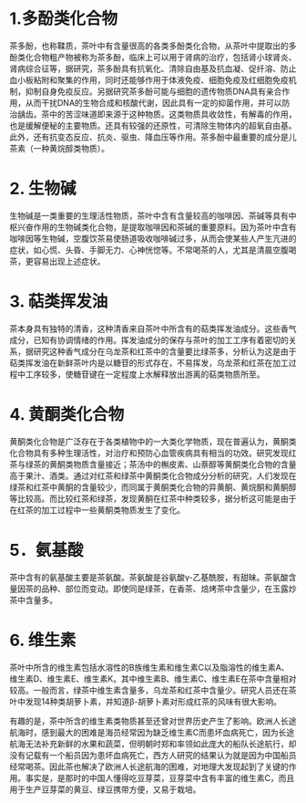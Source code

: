 # 1.多酚类化合物

茶多酚，也称鞣质，茶叶中有含量很高的各类多酚类化合物，从茶叶中提取出的多酚类化合物粗产物被称为茶多酚，临床上可以用于肾病的治疗，包括肾小球肾炎、肾病综合征等，据研究，茶多酚具有抗氧化、清除自由基及抗血凝、促纤溶、防止血小板粘附和聚集的作用，同时还能够作用于体液免疫、细胞免疫及红细胞免疫机制，抑制自身免疫反应。另据研究茶多酚可能与细胞的遗传物质DNA具有亲合作用，从而干扰DNA的生物合成和核酸代谢，因此具有一定的抑菌作用，并可以防治龋齿。茶中的苦涩味道即来源于这种物质。这类物质具收敛性，有解毒的作用，也是缓解便秘的主要物质。还具有较强的还原性，可清除生物体内的超氧自由基。此外，还有抗变态反应、抗炎、驱虫、降血压等作用。茶多酚中最重要的成分是儿茶素（一种黄烷醇类物质）。

# 2. 生物碱

生物碱是一类重要的生理活性物质，茶叶中含有含量较高的咖啡因、茶碱等具有中枢兴奋作用的生物碱类化合物，是提取咖啡因和茶碱的重要原料。因为茶叶中含有咖啡因等生物碱，空腹饮茶易使肠道吸收咖啡碱过多，从而会使某些人产生亢进的症状，如心慌、头昏、手脚无力、心神恍惚等。不常喝茶的人，尤其是清晨空腹喝茶，更容易出现上述症状。

# 3. 萜类挥发油

茶本身具有独特的清香，这种清香来自茶叶中所含有的萜类挥发油成分。这些香气成分，已知有协调情绪的作用。挥发油成分的保存与茶叶的加工工序有着密切的关系，据研究这种香气成分在乌龙茶和红茶中的含量要比绿茶多，分析认为这是由于萜类挥发油在新鲜茶叶内是以糖苷的形式存在，不易挥发，乌龙茶和红茶在加工过程中工序较多，使糖苷键在一定程度上水解释放出游离的萜类物质所至。

# 4. 黄酮类化合物

黄酮类化合物是广泛存在于各类植物中的一大类化学物质，现在普遍认为，黄酮类化合物具有多种生理活性，对治疗和预防心血管疾病具有相当的功效。研究发现红茶与绿茶的黄酮类物质含量接近；茶汤中的槲皮素、山萘醇等黄酮类化合物的含量高于果汁、酒类。通过对红茶和绿茶中黄酮类化合物成分分析的研究，人们发现在绿茶和红茶中黄酮的含量较少，而同属于黄酮类化合物的异黄酮、黄烷酮和黄酮醇等比较高。而比较红茶和绿茶，发现黄酮在红茶中种类较多，据分析这可能是由于在红茶的加工过程中一些黄酮类物质发生了变化。

# 5．氨基酸

茶中含有的氨基酸主要是茶氨酸。茶氨酸是谷氨酸γ-乙基酰胺，有甜昧。茶氨酸含量因茶的品种、部位而变动。即使同是绿茶，在香茶、焙烤茶中含量少，在玉露炒茶中含量多。

# 6. 维生素

茶叶中所含的维生素包括水溶性的B族维生素和维生素C以及脂溶性的维生素A、维生素D、维生素E、维生素K。其中维生素B、维生素C、维生素E在茶中含量相对较高。一般而言，绿茶中维生素含量多，乌龙茶和红茶中含量少。研究人员还在茶叶中发现14种类胡萝卜素，并知道β-胡萝卜素对形成红茶的风味有很大影响。 

有趣的是，茶中所含的维生素类物质甚至还曾对世界历史产生了影响。欧洲人长途航海时，感到最大的困难是海员经常因为缺乏维生素C而患坏血病死亡，因为长途航海无法补充新鲜的水果和蔬菜，但明朝时郑和率领如此庞大的船队长途航行，却没有记载有一个船员因为患坏血病死亡，西方人研究的结果认为就是因为中国船员经常喝茶。因此茶也解决了欧洲人长途航海的困难，对地理大发现起到了关键的作用。事实是，是那时的中国人懂得吃豆芽菜，豆芽菜中含有丰富的维生素C，而且用于生产豆芽菜的黄豆、绿豆携带方便，又易于栽培。